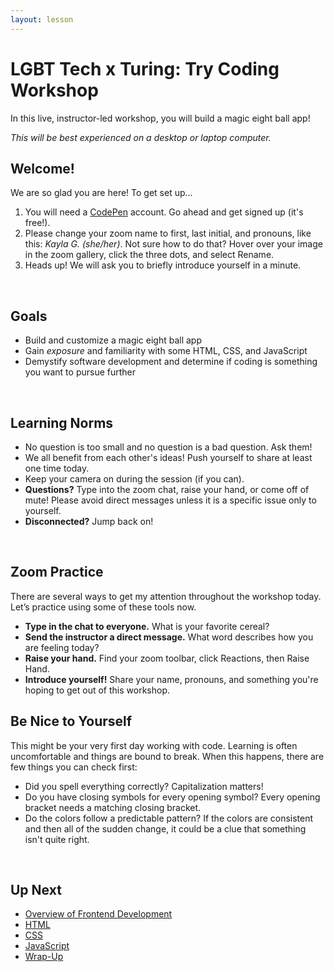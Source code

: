 ```yaml
---
layout: lesson
---
```


# LGBT Tech x Turing: Try Coding Workshop

In this live, instructor-led workshop, you will build a magic eight ball app! 

_This will be best experienced on a desktop or laptop computer._

## Welcome!

We are so glad you are here! To get set up...
1. You will need a <a target="blank" href="https://codepen.io/">CodePen</a> account. Go ahead and get signed up (it's free!).
2. Please change your zoom name to first, last initial, and pronouns, like this: _Kayla G. (she/her)_. Not sure how to do that? Hover over your image in the zoom gallery, click the three dots, and select Rename.
3. Heads up! We will ask you to briefly introduce yourself in a minute.
<br>

## Goals

- Build and customize a magic eight ball app
- Gain _exposure_ and familiarity with some HTML, CSS, and JavaScript
- Demystify software development and determine if coding is something you want to pursue further
<br>

## Learning Norms

- No question is too small and no question is a bad question. Ask them!
- We all benefit from each other's ideas! Push yourself to share at least one time today.
- Keep your camera on during the session (if you can).
- **Questions?** Type into the zoom chat, raise your hand, or come off of mute! Please avoid direct messages unless it is a specific issue only to yourself.
- **Disconnected?** Jump back on!
<br>

## Zoom Practice

There are several ways to get my attention throughout the workshop today. Let’s practice using some of these tools now.
- **Type in the chat to everyone.** What is your favorite cereal?
- **Send the instructor a direct message.** What word describes how you are feeling today?
- **Raise your hand.** Find your zoom toolbar, click Reactions, then Raise Hand.
- **Introduce yourself!** Share your name, pronouns, and something you're hoping to get out of this workshop.

## Be Nice to Yourself

This might be your very first day working with code. Learning is often uncomfortable and things are bound to break. When this happens, there are few things you can check first:
- Did you spell everything correctly? Capitalization matters!
- Do you have closing symbols for every opening symbol? Every opening bracket needs a matching closing bracket.
- Do the colors follow a predictable pattern? If the colors are consistent and then all of the sudden change, it could be a clue that something isn't quite right.
<br>

## Up Next

- [Overview of Frontend Development](./overview)
- [HTML](./html)
- [CSS](./css)
- [JavaScript](./javascript)
- [Wrap-Up](./wrap-up)